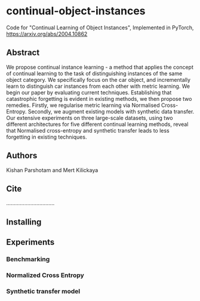 
# continual-object-instances

Code for "Continual Learning of Object Instances", Implemented in PyTorch, https://arxiv.org/abs/2004.10862 

## Abstract

We propose continual instance learning - a method that applies the concept of continual learning to the task of distinguishing instances of the same object category. We specifically focus on the car object, and incrementally learn to distinguish car instances from each other with metric learning. We begin our paper by evaluating current techniques. Establishing that catastrophic forgetting is evident in existing methods, we then propose two remedies. Firstly, we regularise metric learning via Normalised Cross-Entropy. Secondly, we augment existing models with synthetic data transfer. Our extensive experiments on three large-scale datasets, using two different architectures for five different continual learning methods, reveal that Normalised cross-entropy and synthetic transfer leads to less forgetting in existing techniques.


## Authors

Kishan Parshotam and Mert Kilickaya


## Cite

................................


## Installing


## Experiments


### Benchmarking


### Normalized Cross Entropy


### Synthetic transfer model